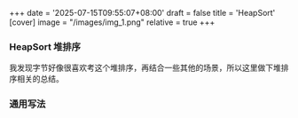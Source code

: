 +++
date = '2025-07-15T09:55:07+08:00'
draft = false
title = 'HeapSort'
[cover]
image = "/images/img_1.png"
relative = true
+++
### HeapSort 堆排序
我发现字节好像很喜欢考这个堆排序，再结合一些其他的场景，所以这里做下堆排序相关的总结。
### 通用写法
```go
```
